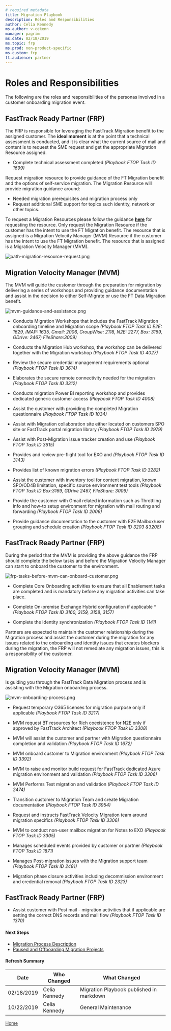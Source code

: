 ```yaml
---
# required metadata
title: Migration Playbook
description: Roles and Responsibilities
author: Celia Kennedy
ms.author: v-cekenn
manager: pagrim
ms.date: 02/18/2019
ms.topic: frp
ms.prod: non-product-specific
ms.custom: frp
ft.audience: partner
---
```


# Roles and Responsibilities

The following are the roles and responsibilities of the personas involved in a customer onboarding migration event.

## FastTrack Ready Partner (FRP)

The FRP is responsible for leveraging the FastTrack Migration benefit to the assigned customer. The **ideal moment** is at the point that a technical assessment is conducted, and it is clear what the current source of mail and content is to request the SME request and get the appropriate Migration Resource assigned.

- Complete technical assessment completed *(Playbook FTOP Task ID 1699)*
  
Request migration resource to provide guidance of the FT Migration benefit and the options of self-service migration. The Migration Resource will provide migration guidance around:

- Needed migration prerequisites and migration process only
- Request additional SME support for topics such identity, network or other topics.

To request a Migration Resources please follow the guidance [**here**](https://aka.ms/FRPHubSMERequestProcess) for requesting the resource. Only request the Migration Resource if the customer has the intent to use the FT Migration benefit. The resource that is assigned is a Migration Velocity Manager (MVM).Resource if the customer has the
intent to use the FT Migration benefit. The resource that is assigned is a Migration Velocity Manager (MVM).

![path-migration-resource-request.png](media/path-migration-resource-request.png "Migration Resources")

## Migration Velocity Manager (MVM)

The MVM will guide the customer through the preparation for migration by delivering a series of workshops and providing guidance documentation and assist in the decision to either Self-Migrate or use the FT Data Migration benefit.

![mvm-guidance-and-assistance.png](media/mvm-guidance-and-assistance.png "Migration Guidance and Assistance")

- Conducts Migration Workshops that includes the FastTrack Migration onboarding timeline and Migration scope *(Playbook FTOP Task ID E2E: 1629, IMAP: 1635, Gmail: 2006, GroupWise: 2118, N2E: 2277, Box: 3169, GDrive: 2467; FileShare:3009)*

- Conducts the Migration Hub workshop, the workshop can be delivered together with the Migration workshop *(Playbook FTOP Task ID 4027)*

- Review the secure credential management requirements optional *(Playbook FTOP Task ID 3614)*

- Elaborates the secure remote connectivity needed for the migration *(Playbook FTOP Task ID 3312)*

- Conducts migration Power BI reporting workshop and provides dedicated generic customer access *(Playbook FTOP Task ID 4008)*

- Assist the customer with providing the completed Migration questionnaire *(Playbook FTOP Task ID 1034)*

- Assist with Migration collaboration site either located on customers SPO site or FastTrack portal migration library *(Playbook FTOP Task ID 2979)*

- Assist with Post-Migration issue tracker creation and use *(Playbook FTOP Task ID 3615)*

- Provides and review pre-flight tool for EXO and *(Playbook FTOP Task ID 3143)*

- Provides list of known migration errors *(Playbook FTOP Task ID 3282)*

- Assist the customer with inventory tool for content migration, known SPO/OD4B limitation, specific source environment test tools *(Playbook FTOP Task ID Box:3169, GDrive 2467, FileShare: 3009)*

- Provide the customer with Gmail related information such as Throttling info and how-to setup environment for migration with mail routing and forwarding *(Playbook FTOP Task ID 2006)*

- Provide guidance documentation to the customer with E2E Mailbox/user grouping and schedule creation *(Playbook FTOP Task ID 3203 &3208)*

## FastTrack Ready Partner (FRP)

During the period that the MVM is providing the above guidance the FRP should complete the below tasks and before the Migration Velocity Manager can start to onboard the customer to the environment.

![frp-tasks-before-mvm-can-onboard-customer.png](media/frp-tasks-before-mvm-can-onboard-customer.png "FRP Tasks before MVM can assist")

- Complete Core Onboarding activities to ensure that all Enablement tasks are completed and is mandatory before any migration activities can take place.

- Complete On-premise Exchange Hybrid configuration if applicable **(Playbook FTOP Task ID 3160, 3159, 3158, 3157)*

- Complete the Identity synchronization *(Playbook FTOP Task ID 1141)*

Partners are expected to maintain the customer relationship during the Migration process and assist the customer during the migration for any issues related to the onboarding and identity issues that creates blockers during the migration, the FRP will not remediate any migration issues, this is a responsibility of the customer.

## Migration Velocity Manager (MVM)

Is guiding you through the FastTrack Data Migration process and is assisting with the Migration onboarding process.

![mvm-onboarding-process.png](media/mvm-onboarding-process.png "MVM Onboarding Process")

- Request temporary O365 licenses for migration purpose only if applicable *(Playbook FTOP Task ID 3217)*

- MVM request BT resources for Rich coexistence for N2E only if approved by FastTrack Architect *(Playbook FTOP Task ID 3308)*

- MVM will assist the customer and partner with Migration questionnaire completion and validation *(Playbook FTOP Task ID 1672)*

- MVM onboard customer to Migration environment *(Playbook FTOP Task ID 3392)*

- MVM to raise and monitor build request for FastTrack dedicated Azure migration environment and validation *(Playbook FTOP Task ID 3306)*

- MVM Performs Test migration and validation *(Playbook FTOP Task ID 2474)*

- Transition customer to Migration Team and create Migration documentation *(Playbook FTOP Task ID 3954)*

- Request and instructs FastTrack Velocity Migration team around migration specifics *(Playbook FTOP Task ID 3306)*

- MVM to conduct non-user mailbox migration for Notes to EXO *(Playbook FTOP Task ID 3305)*

- Manages scheduled events provided by customer or partner *(Playbook FTOP Task ID 1871)*

- Manages Post-migration issues with the Migration support team *(Playbook FTOP Task ID 2481)*

- Migration phase closure activities including decommission environment and credential removal *(Playbook FTOP Task ID 2323)*

## FastTrack Ready Partner (FRP)

- Assist customer with Post mail - migration activities that if applicable are setting the correct DNS records and mail flow *(Playbook FTOP Task ID 1370)*

#### Next Steps

- [Migration Process Description](migration-process-description.md)
- [Paused and Offboarding Migration Projects](paused-and-offboarding-migration-projects.md)

#### Refresh Summary

|Date|Who Changed|What Changed|
|---------|---------------|----------------------------|
|02/18/2019| Celia Kennedy| Migration Playbook published in markdown |
|10/22/2019| Celia Kennedy| General Maintenance |

[Home](http://partner-docs.microsoft.com)